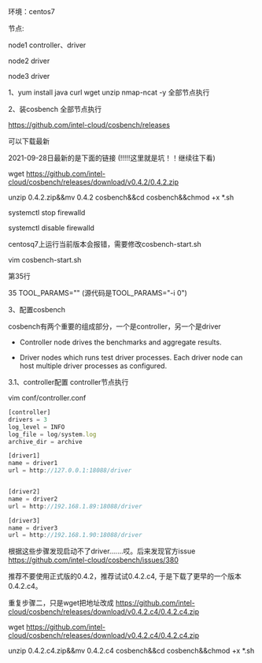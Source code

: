 环境：centos7

节点:

node1  controller、driver

node2 driver

node3 driver





1、yum install java curl  wget unzip nmap-ncat -y        全部节点执行

 



2、装cosbench         全部节点执行

https://github.com/intel-cloud/cosbench/releases

可以下载最新



2021-09-28日最新的是下面的链接   (!!!!!这里就是坑！！继续往下看)

wget https://github.com/intel-cloud/cosbench/releases/download/v0.4.2/0.4.2.zip

unzip 0.4.2.zip&&mv 0.4.2 cosbench&&cd cosbench&&chmod +x *.sh

systemctl stop firewalld

systemctl disable firewalld



centosq7上运行当前版本会报错，需要修改cosbench-start.sh

vim cosbench-start.sh

第35行

 35 TOOL_PARAMS=""  (源代码是TOOL_PARAMS="-i 0")



3、配置cosbench

cosbench有两个重要的组成部分，一个是controller，另一个是driver

- Controller node drives the benchmarks and aggregate results.

- Driver nodes which runs test driver processes. Each driver node can host multiple driver processes as configured.



3.1、controller配置              controller节点执行

vim conf/controller.conf

```javascript
[controller]
drivers = 3
log_level = INFO
log_file = log/system.log
archive_dir = archive

[driver1]
name = driver1
url = http://127.0.0.1:18088/driver


[driver2]
name = driver2
url = http://192.168.1.89:18088/driver

[driver3]
name = driver3
url = http://192.168.1.90:18088/driver
```





根据这些步骤发现启动不了driver.......哎。后来发现官方issue https://github.com/intel-cloud/cosbench/issues/380



推荐不要使用正式版的0.4.2，推荐试试0.4.2.c4, 于是下载了更早的一个版本0.4.2.c4。



重复步骤二，只是wget把地址改成  https://github.com/intel-cloud/cosbench/releases/download/v0.4.2.c4/0.4.2.c4.zip

wget https://github.com/intel-cloud/cosbench/releases/download/v0.4.2.c4/0.4.2.c4.zip

unzip 0.4.2.c4.zip&&mv 0.4.2.c4 cosbench&&cd cosbench&&chmod +x *.sh











